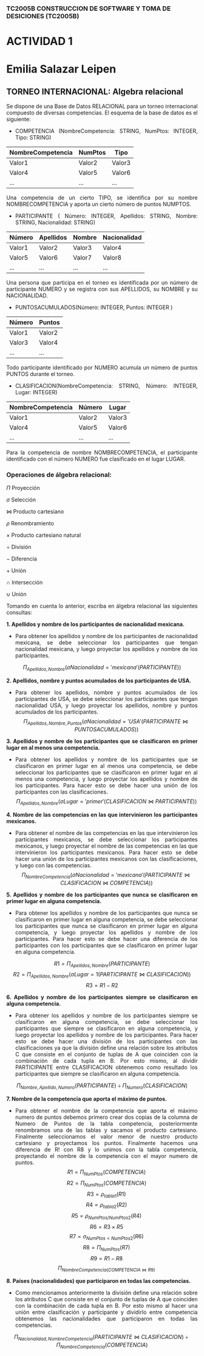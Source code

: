 ### TC2005B CONSTRUCCION DE SOFTWARE Y TOMA DE DESICIONES (TC2005B) 
 
# ACTIVIDAD 1 
# Emilia Salazar Leipen
## TORNEO INTERNACIONAL: Algebra relacional  
 
<div style="text-align: justify">
Se dispone de una Base de Datos RELACIONAL para un torneo internacional compuesto de diversas 
competencias. El esquema de la base de datos es el siguiente:  
 
- COMPETENCIA (NombreCompetencia: STRING, NumPtos: INTEGER, Tipo: STRING) 

| NombreCompetencia | NumPtos | Tipo      |
|------------------|---------|-----------|
| Valor1           | Valor2  | Valor3    |
| Valor4           | Valor5  | Valor6    |
| ...              | ...     | ...       |

 
Una competencia de un cierto TIPO, se identifica por su nombre NOMBRECOMPETENCIA y aporta un cierto 
número de puntos NUMPTOS. 
 
-  PARTICIPANTE (  Número: INTEGER, 
 Apellidos: STRING, Nombre: STRING, Nacionalidad: STRING) 

 | Número | Apellidos | Nombre | Nacionalidad |
|--------|-----------|--------|--------------|
| Valor1 | Valor2    | Valor3 | Valor4       |
| Valor5 | Valor6    | Valor7 | Valor8       |
| ...    | ...       | ...    | ...          |

 

 
Una persona que participa en el torneo es identificada por un número de participante NUMERO y se registra con sus 
APELLIDOS, su NOMBRE y su NACIONALIDAD.  
 
- PUNTOSACUMULADOS(Número: INTEGER, Puntos: INTEGER ) 

| Número | Puntos |
|--------|--------|
| Valor1 | Valor2 |
| Valor3 | Valor4 |
| ...    | ...    |

 
Todo participante identificado por NUMERO acumula un número de puntos PUNTOS durante el torneo.  
 
- CLASIFICACION(NombreCompetencia: STRING, Número: INTEGER, Lugar: INTEGER) 

| NombreCompetencia | Número | Lugar |
|-------------------|--------|-------|
| Valor1            | Valor2 | Valor3|
| Valor4            | Valor5 | Valor6|
| ...               | ...    | ...   |

 
Para la competencia de nombre NOMBRECOMPETENCIA, el participante identificado con el número NUMERO fue 
clasificado en el lugar LUGAR.  
 
### Operaciones de álgebra relacional:

$\Pi$ Proyección

$\sigma$ Selección

$\bowtie$ Producto cartesiano

$\rho$ Renombramiento

$\times$ Producto cartesiano natural

$\div$ División

$-$ Diferencia

$+$ Unión

$\cap$ Intersección

$\cup$ Unión



Tomando en cuenta lo anterior, escriba en álgebra relacional las siguientes consultas: 

**1. Apellidos y nombre de los participantes de nacionalidad mexicana.** 

- Para obtener los apellidos y nombre de los participantes de nacionalidad mexicana, se debe seleccionar los participantes que tengan nacionalidad mexicana, y luego proyectar los apellidos y nombre de los participantes.

$$\Pi _{Apellidos, Nombre}(\sigma Nacionalidad = 'mexicana' (PARTICIPANTE))$$


 
**2. Apellidos, nombre y puntos acumulados de los participantes de USA.** 

- Para obtener los apellidos, nombre y puntos acumulados de los participantes de USA, se debe seleccionar los participantes que tengan nacionalidad USA, y luego proyectar los apellidos, nombre y puntos acumulados de los participantes.
$$\Pi _{Apellidos, Nombre, Puntos}(\sigma Nacionalidad = 'USA' (PARTICIPANTE \bowtie PUNTOSACUMULADOS))$$
 
**3. Apellidos y nombre de los participantes que se clasificaron en primer lugar en al menos una 
competencia.**

- Para obtener los apellidos y nombre de los participantes que se clasificaron en primer lugar en al menos una competencia, se debe seleccionar los participantes que se clasificaron en primer lugar en al menos una competencia, y luego proyectar los apellidos y nombre de los participantes. Para hacer esto se debe hacer una unión de los participantes con las clasificaciones.
$$\Pi _{Apellidos, Nombre}(\sigma Lugar = 'primer' (CLASIFICACION\bowtie PARTICIPANTE))$$
 
**4. Nombre de las competencias en las que intervinieron los participantes mexicanos.** 

- Para obtener el nombre de las competencias en las que intervinieron los participantes mexicanos, se debe seleccionar los participantes mexicanos, y luego proyectar el nombre de las competencias en las que intervinieron los participantes mexicanos. Para hacer esto se debe hacer una unión de los participantes mexicanos con las clasificaciones, y luego con las competencias.
$$\Pi _{NombreCompetencia}(\sigma Nacionalidad = 'mexicana' (PARTICIPANTE\bowtie CLASIFICACION \bowtie COMPETENCIA))$$
 
 
**5. Apellidos y nombre de los participantes que nunca se clasificaron en primer lugar en alguna 
competencia.**  
- Para obtener los apellidos y nombre de los participantes que nunca se clasificaron en primer lugar en alguna competencia, se debe seleccionar los participantes que nunca se clasificaron en primer lugar en alguna competencia, y luego proyectar los apellidos y nombre de los participantes. Para hacer esto se debe hacer una diferencia de los participantes con los participantes que se clasificaron en primer lugar en alguna competencia.

 $$R1=\Pi _{Apellidos, Nombre}(PARTICIPANTE)  $$
 $$R2=\Pi _{Apellidos, Nombre}(\sigma Lugar=1(PARTICIPANTE \bowtie CLASIFICACION))$$
 $$R3=R1-R2$$

**6. Apellidos y nombre de los participantes siempre se clasificaron en alguna competencia.**
- Para obtener los apellidos y nombre de los participantes siempre se clasificaron en alguna competencia, se debe seleccionar los participantes que siempre se clasificaron en alguna competencia, y luego proyectar los apellidos y nombre de los participantes. Para hacer esto se debe hacer una división de los participantes con las clasificaciones ya que la división define una relación sobre los atributos C que consiste en el conjunto de tuplas de A que coinciden con la combinación de cada tupla en B. Por esto mismo, al dividir PARTICIPANTE entre CLASIFICACION obtenemos como resultado los participantes que siempre se clasificaron en alguna competencia.

$$\Pi _{Nombre, Apellido, Numero}(PARTICIPANTE) \div \Pi _{Numero}(CLASIFICACION)$$
 
**7. Nombre de la competencia que aporta el máximo de puntos.** 
- Para obtener el nombre de la competencia que aporta el máximo numero de puntos debemos primero crear dos copias de la columna de Numero de Puntos de la tabla competencia, posteriormente renombramos una de las tablas y sacamos el producto cartesiano. Finalmente seleccionamos el valor menor de nuestro producto cartesiano y proyectamos los puntos. Finalmente hacemos una diferencia de R! con R8 y lo unimos con la tabla competencia, proyectando el nombre de la competencia con el mayor numero de puntos.
$$R1= \Pi _{NumPtos}(COMPETENCIA)$$
$$R2= \Pi _{NumPtos}(COMPETENCIA)$$
$$R3= \rho _{tabla1}(R1)$$
$$R4= \rho _{tabla2}(R2)$$
$$R5= \rho _{NumPtos/NumPtos2}(R4)$$
$$R6= R3 \times R5$$
$$R7=\sigma _{NumPtos\lt NumPtos2}(R6)$$
$$R8=\Pi _{NumPtos}(R7)$$
$$R9=R1-R8$$
$$\Pi _{NombreCompetencia(COMPETENCIA \bowtie R9)}$$

 
**8. Países (nacionalidades) que participaron en todas las competencias.** 
- Como mencionamos anteriormente la división define una relación sobre los atributos C que consiste en el conjunto de tuplas de A que coinciden con la combinación de cada tupla en B. Por esto mismo al hacer una unión entre clasificación y participante y dividirlo entre competencia obtenemos las nacionalidades que participaron en todas las competencias.

$$\Pi _{Nacionalidad, NombreCompetencia}(PARTICIPANTE \bowtie CLASIFICACION) \div \Pi _{NombreCompetencia}(COMPETENCIA)$$


